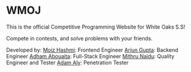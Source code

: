 # WMOJ

This is the official Competitive Programming Website for White Oaks S.S!

Compete in contests, and solve problems with your friends.

Developed by:
[Moiz Hashmi](https://github.com/MoizDev): Frontend Engineer
[Arjun Gupta](https://github.com/BarjunM): Backend Engineer
[Adham Abouaita](https://github.com/AdhamAbouaita): Full-Stack Engineer
[Mithru Naidu](https://github.com/supervoltpack): Quality Engineer and Tester
[Adam Aly](https://github.com/Adbotdoescode): Penetration Tester
